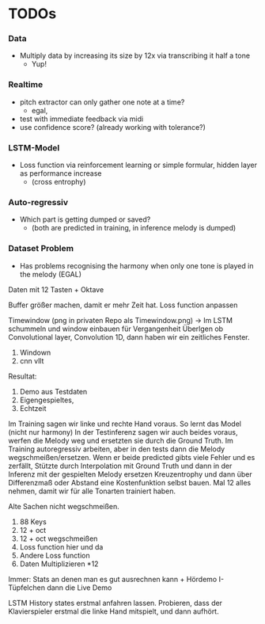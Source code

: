 # TODOs

### Data
- Multiply data by increasing its size by 12x via transcribing it half a tone
  - Yup!

### Realtime
- pitch extractor can only gather one note at a time?
  - egal, 
- test with immediate feedback via midi
- use confidence score? (already working with tolerance?)

### LSTM-Model
- Loss function via reinforcement learning or simple formular, hidden layer as performance increase
  - (cross entrophy)
### Auto-regressiv
- Which part is getting dumped or saved? 
  - (both are predicted in training, in inference melody is dumped)


### Dataset Problem
- Has problems recognising the harmony when only one tone is played in the melody (EGAL)

Daten mit 12 Tasten + Oktave

Buffer größer machen, damit er mehr Zeit hat.
Loss function anpassen

Timewindow (png in privaten Repo als Timewindow.png)
-> Im LSTM schummeln und window einbauen für Vergangenheit
Überlgen ob Convolutional layer, Convolution 1D, dann haben wir ein zeitliches Fenster.
1. Windown
2. cnn vllt

Resultat:
1. Demo aus Testdaten 
2. Eigengespieltes,
3. Echtzeit

Im Training sagen wir linke und rechte Hand voraus. So lernt das Model (nicht nur harmony)
In der Testinferenz sagen wir auch beides voraus, werfen die Melody weg und ersetzten sie durch die Ground Truth.
Im Training autoregressiv arbeiten, aber in den tests dann die Melody wegschmeißen/ersetzen.
Wenn er beide predicted gibts viele Fehler und es zerfällt, Stützte durch Interpolation mit Ground Truth und dann in der Inferenz mit der gespielten Melody ersetzen
Kreuzentrophy und dann über Differenzmaß oder Abstand eine Kostenfunktion selbst bauen.
Mal 12 alles nehmen, damit wir für alle Tonarten trainiert haben.

Alte Sachen nicht wegschmeißen.
1. 88 Keys
2. 12 + oct
3. 12 + oct wegschmeißen
4. Loss function hier und da
5. Andere Loss function
6. Daten Multiplizieren *12

Immer: Stats an denen man es gut ausrechnen kann + Hördemo
I-Tüpfelchen dann die Live Demo


LSTM History states erstmal anfahren lassen. Probieren, dass der Klavierspieler erstmal die linke Hand mitspielt, und dann aufhört.